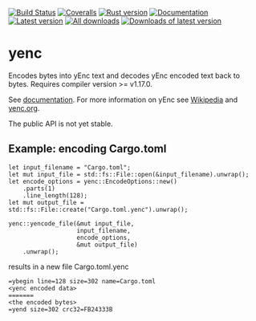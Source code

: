 [![Build Status](https://travis-ci.org/aswaving/yenc.svg?branch=master)](https://travis-ci.org/aswaving/yenc)
[![Coveralls](https://img.shields.io/coveralls/aswaving/yenc.svg)](https://coveralls.io/github/aswaving/yenc)
[![Rust version]( https://img.shields.io/badge/rust-1.13+-blue.svg)]()
[![Documentation](https://docs.rs/yenc/badge.svg)](https://docs.rs/yenc)
[![Latest version](https://img.shields.io/crates/v/yenc.svg)](https://crates.io/crates/yenc)
[![All downloads](https://img.shields.io/crates/d/yenc.svg)](https://crates.io/crates/yenc)
[![Downloads of latest version](https://img.shields.io/crates/dv/yenc.svg)](https://crates.io/crates/yenc)
# yenc

Encodes bytes into yEnc text and decodes yEnc encoded text back to bytes.
Requires compiler version >= v1.17.0.

See [documentation](http://docs.rs/yenc).
For more information on yEnc see [Wikipedia](https://en.wikipedia.org/wiki/YEnc) and [yenc.org](http://www.yenc.org).

The public API is not yet stable.

## Example: encoding Cargo.toml

```
let input_filename = "Cargo.toml";
let mut input_file = std::fs::File::open(&input_filename).unwrap();
let encode_options = yenc::EncodeOptions::new()
    .parts(1)
    .line_length(128);
let mut output_file = std::fs::File::create("Cargo.toml.yenc").unwrap();

yenc::yencode_file(&mut input_file, 
                   input_filename, 
                   encode_options, 
                   &mut output_file)
    .unwrap();
```

results in a new file Cargo.toml.yenc

```
=ybegin line=128 size=302 name=Cargo.toml 
<yenc encoded data>
=======
<the encoded bytes>
=yend size=302 crc32=FB24333B
```

